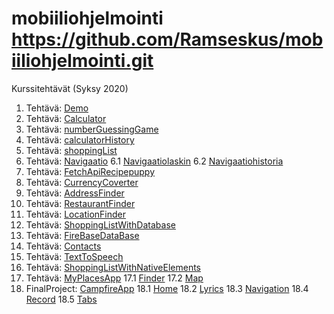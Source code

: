 # mobiiliohjelmointi https://github.com/Ramseskus/mobiiliohjelmointi.git
Kurssitehtävät (Syksy 2020)

1. Tehtävä: [Demo](Demo/installation-demo/App.js)
2. Tehtävä: [Calculator](calculatorApp/App.js)
3. Tehtävä: [numberGuessingGame](NumberGuessingGame/App.js)
4. Tehtävä: [calculatorHistory](calculatorHistory/App.js)
5. Tehtävä: [shoppingList](shoppingList/App.js)
6. Tehtävä: [Navigaatio](navigaatio/App.js) 
  6.1 [Navigaatiolaskin](navigaatio/calculator.js) 
  6.2 [Navigaatiohistoria](navigaatio/history.js)
7. Tehtävä: [FetchApiRecipepuppy](FetchAPI/App.js)
8. Tehtävä: [CurrencyCoverter](ConverterAPI/App.js)
9. Tehtävä: [AddressFinder](addressFinder/App.js)
10. Tehtävä: [RestaurantFinder](restaurantFinder/App.js)
11. Tehtävä: [LocationFinder](locationFinder/App.js)
12. Tehtävä: [ShoppingListWithDatabase](shoppinglistwithdatabase/App.js)
13. Tehtävä: [FireBaseDataBase](firebasedatabase/App.js)
14. Tehtävä: [Contacts](contacts/App.js)
15. Tehtävä: [TextToSpeech](texttospeech/App.js)
16. Tehtävä: [ShoppingListWithNativeElements](shoppinglistwithnativeelements/App.js)
17. Tehtävä: [MyPlacesApp](myplacesapp/App.js)
  17.1 [Finder](myplacesapp/Components/Finder.js)
  17.2 [Map](myplacesapp/Components/Map.js)
18. FinalProject: [CampfireApp](finalProjectCampfireApp/App.js)
  18.1 [Home](finalProjectCampfireApp/Components/Home.js)
  18.2 [Lyrics](finalProjectCampfireApp/Components/Lyrics.js)
  18.3 [Navigation](finalProjectCampfireApp/Components/Navigation.js)
  18.4 [Record](finalProjectCampfireApp/Components/Record.js)
  18.5 [Tabs](finalProjectCampfireApp/Components/Tabs.js)
